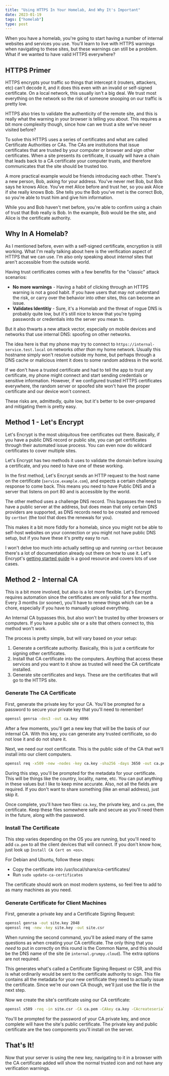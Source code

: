 ```yaml
---
title: "Using HTTPS In Your Homelab, And Why It's Important"
date: 2023-01-19
tags: ["homelab"]
type: post
---
```


When you have a homelab, you're going to start having a number of internal
websites and services you use.  You'll learn to live with HTTPS warnings when
navigating to these sites, but these warnings can still be a problem.  What if
we wanted to have valid HTTPS everywhere?

## HTTPS Primer

HTTPS encrypts your traffic so things that intercept it (routers, attackers,
etc) can't decode it, and it does this even with an invalid or self-signed
certificate.  On a local network, this usually isn't a big deal.  We trust most
everything on the network so the risk of someone snooping on our traffic is
pretty low.

HTTPS also tries to validate the authenticity of the remote site, and this is
really what the warning in your browser is telling you about.  This requires a
bit more complexity though, since how can we trust a site we've never visited
before?

To solve this HTTPS uses a series of certificates and what are called
Certificate Authorities or CAs.  The CAs are institutions that issue
certificates that are trusted by your computer or browser and sign other
certificates.  When a site presents its certificate, it usually will have a
chain that leads back to a CA certificate your computer trusts, and therefore
communicates that the site should be trusted too.

A more practical example would be friends introducing each other.  There's a new
person, Bob, asking for your address.  You've never met Bob, but Bob says he
knows Alice.  You've met Alice before and trust her, so you ask Alice if she
really knows Bob.  She tells you the Bob you've met is the correct Bob, so
you're able to trust him and give him information.

While you and Bob haven't met before, you're able to confirm using a chain of
trust that Bob really is Bob.  In the example, Bob would be the site, and Alice
is the certificate authority.

## Why In A Homelab?

As I mentioned before, even with a self-signed certificate, encryption is still
working.  What I'm really talking about here is the verification aspect of HTTPS
that we can use.  I'm also only speaking about _internal_ sites that aren't
accessible from the outside world.

Having trust certificates comes with a few benefits for the "classic" attack
scenarios:

* **No more warnings** - Having a habit of clicking through an HTTPS warning is
  not a good habit.  If you have users that may not understand the risk, or
  carry over the behavior into other sites, this can become an issue.
* **Validates Identitiy** - Sure, it's a Homelab and the threat of rogue DNS is
  probably quite low, but it's still nice to know that you're typing passwords
  or credentials into the server you mean to.

But it also thwarts a new attack vector, especially on mobile devices and
networks that use internal DNS: spoofing on other networks.

The idea here is that my phone may try to connect to
`https://internal-service.test.local` on networks _other than_ my home network.
Usually this hostname simply won't resolve outside my home, but perhaps through
a DNS cache or malicious intent it does to some random address in the world.

If we don't have a trusted certificate and had to tell the app to trust any
certificate, my phone might connect and start sending credentials or sensitive
information. However, if we configured trusted HTTPS certificates everywhere,
the random server or spoofed site won't have the proper certificate and our
device won't connect.

These risks are, admittedly, quite low, but it's better to be over-prepared and
mitigating them is pretty easy.

## Method 1 - Let's Encrypt

Let's Encrypt is the most ubiquitous free certificates out there.  Basically, if
you have a public DNS record or public site, you can get certificates through
their automated issue process.  You can even now do wildcard certificates to
cover multiple sites.

Let's Encrypt has two methods it uses to validate the domain before issuing a
certificate, and you need to have one of these working.

In the first method, Let's Encrypt sends an HTTP request to the host name on the
certificate (`service.example.com`), and expects a certain challenge response to
come back.  This means you need to have Public DNS and a server that listens on
port 80 and is accessible by the world.

The other method uses a challenge DNS record.  This bypasses the need to have a
public server at the address, but does mean that only certain DNS providers are
supported, as DNS records need to be created and removed by `certbot` (the tool
that does the renewals for you).

This makes it a bit more fiddly for a homelab, since you might not be able to
self-host websites on your connection or you might not have public DNS setup,
but if you have these it's pretty easy to run.

I won't delve too much into actually setting up and running `certbot` because
there's a lot of documentation already out there on how to use it.  Let's
Encrypt's [getting started guide](https://letsencrypt.org/getting-started/) is a
good resource and covers lots of use cases.

## Method 2 - Internal CA

This is a bit more involved, but also is a lot more flexible.  Let's Encrypt
requires automation since the certificates are only valid for a few months.
Every 3 months (or sooner), you'll have to renew things which can be a chore,
especially if you have to manually upload everything.

An Internal CA bypasses this, but also won't be trusted by other browsers or
computers.  If you have a public site or a site that others connect to, this
method won't work.

The process is pretty simple, but will vary based on your setup:

1. Generate a certificate authority.  Basically, this is just a certificate for
   signing other certificates.
2. Install that CA certificate into the computers.  Anything that access these
   services and you want to it show as trusted will need the CA certificate
   installed.
3. Generate site certificates and keys.  These are the certificates that will go
   to the HTTPS site.

### Generate The CA Certificate

First, generate the private key for your CA.  You'll be prompted for a password
to secure your private key that you'll need to remember!

```bash
openssl genrsa -des3 -out ca.key 4096
```

After a few moments, you'll get a new key that will be the basis of our internal
CA.  With this key, you can generate any trusted certificate, so do not lose it
and do not share it.

Next, we need our root certificate.  This is the public side of the CA that
we'll install into our client computers.

```bash
openssl req -x509 -new -nodes -key ca.key -sha256 -days 3650 -out ca.pem
```

During this step, you'll be prompted for the metadata for your certificate. This
will be things like the country, locality, name, etc.  You can put anything in
these values but I like to keep mine accurate.  Also, not all the fields are
required.  If you don't want to share something (like an email address), just
skip it.

Once complete, you'll have two files: `ca.key`, the private key, and `ca.pem`,
the certificate.  Keep these files somewhere safe and secure as you'll need them
in the future, along with the password.

### Install The Certificate

This step varies depending on the OS you are running, but you'll need to add
`ca.pem` to all the client devices that will connect.  If you don't know how,
just look up `Install CA Cert on <os>`.

For Debian and Ubuntu, follow these steps:

* Copy the certificate into /usr/local/share/ca-certificates/
* Run `sudo update-ca-certificates`

The certificate should work on most modern systems, so feel free to add to as
many machines as you need.

### Generate Certificate for Client Machines

First, generate a private key and a Certificate Signing Request:

```bash
openssl genrsa -out site.key 2048
openssl req -new -key site.key -out site.csr
```

When running the second command, you'll be asked many of the same questions as
when creating your CA certificate.  The only thing that you _need_ to put in
correctly on this round is the Common Name, and this should be the DNS name of
the site (ie `internal.grumpy.cloud`).  The extra options are not required.

This generates what's called a Certificate Signing Request or CSR, and this is
what ordinarily would be sent to the certificate authority to sign.  This file
contains all the metadata for your new certificate they need to actually issue
the certificate.  Since we're our own CA though, we'll just use the file in the
next step.

Now we create the site's certificate using our CA certificate:

```bash
openssl x509 -req -in site.csr -CA ca.pem -CAkey ca.key -CAcreateserial -out site.pem -days 365 -sha256
```

You'll be prompted for the password of your CA private key, and once complete
will have the site's public certificate.  The private key and public certificate
are the two components you'll install on the server.

## That's It!

Now that your server is using the new key, navigating to it in a browser with
the CA certificate added will show the normal trusted icon and not have any
verification warnings.
